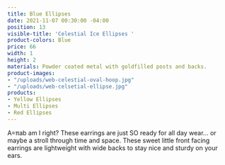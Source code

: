 ```yaml
---
title: Blue Ellipses
date: 2021-11-07 00:30:00 -04:00
position: 13
visible-title: 'Celestial Ice Ellipses '
product-colors: Blue
price: 66
width: 1
height: 2
materials: Powder coated metal with goldfilled posts and backs.
product-images:
- "/uploads/web-celestial-oval-hoop.jpg"
- "/uploads/web-celsetial-ellipse.jpg"
products:
- Yellow Ellipses
- Multi Ellipses
- Red Ellipses
---
```


A=πab am I right? These earrings are just SO ready for all day wear... or maybe a stroll through time and space. These sweet little front facing earrings are lightweight with wide backs to stay nice and sturdy on your ears. 